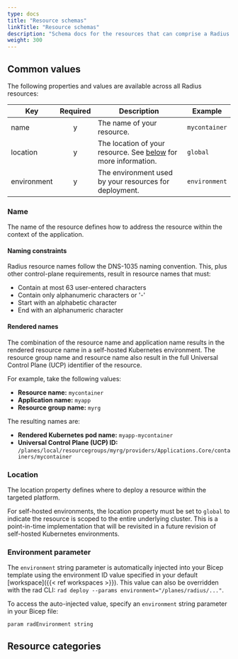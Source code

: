 ```yaml
---
type: docs
title: "Resource schemas"
linkTitle: "Resource schemas"
description: "Schema docs for the resources that can comprise a Radius application"
weight: 300
---
```


## Common values

The following properties and values are available across all Radius resources:

| Key  | Required | Description | Example |
|------|:--------:|-------------|---------|
| name | y | The name of your resource. | `mycontainer`
| location | y | The location of your resource. See [below](#location) for more information. | `global`
| environment | y | The environment used by your resources for deployment. | `environment` |

### Name

The name of the resource defines how to address the resource within the context of the application.

#### Naming constraints

Radius resource names follow the DNS-1035 naming convention. This, plus other control-plane requirements, result in resource names that must:

- Contain at most 63 user-entered characters
- Contain only alphanumeric characters or '-'
- Start with an alphabetic character
- End with an alphanumeric character

#### Rendered names

The combination of the resource name and application name results in the rendered resource name in a self-hosted Kubernetes environment. The resource group name and resource name also result in the full Universal Control Plane (UCP) identifier of the resource.

For example, take the following values:

- **Resource name:** `mycontainer`
- **Application name:** `myapp`
- **Resource group name:** `myrg`

The resulting names are:

- **Rendered Kubernetes pod name:** `myapp-mycontainer`
- **Universal Control Plane (UCP) ID:** `/planes/local/resourcegroups/myrg/providers/Applications.Core/containers/mycontainer`

### Location

The location property defines where to deploy a resource within the targeted platform.

For self-hosted environments, the location property must be set to `global` to indicate the resource is scoped to the entire underlying cluster. This is a point-in-time implementation that will be revisited in a future revision of self-hosted Kubernetes environments.

### Environment parameter

The `environment` string parameter is automatically injected into your Bicep template using the environment ID value specified in your default [workspace]({{< ref workspaces >}}). This value can also be overridden with the rad CLI: `rad deploy --params environment="/planes/radius/..."`.

To access the auto-injected value, specify an `environment` string parameter in your Bicep file:

```bicep
param radEnvironment string
```

## Resource categories
